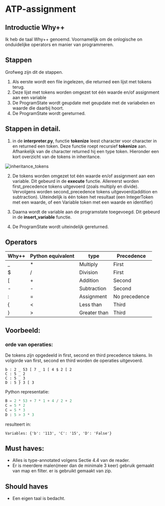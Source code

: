 # ATP-assignment

## Introductie Why++
Ik heb de taal Why++ genoemd. Voornamelijk om de onlogische on onduidelijke operators en manier van programmeren.

## Stappen
Grofweg zijn dit de stappen.

1. Als eerste wordt een file ingelezen, die returned een lijst met tokens terug.
2. Deze lijst met tokens worden omgezet tot één waarde en/of assignment aan een variable
3. De ProgramState wordt geupdate met geupdate met de variabelen en waarde die daarbij hoort.
4. De ProgramState wordt gereturned. 


## Stappen in detail.
1. in de **interpreter.py**, functie **tokenize** 
leest character voor character in en returned een token. 
Deze functie roept recursief **tokenize** aan.
Afhankelijk van de character returned hij een type token. 
Hieronder een kort overzicht van de tokens in inheritance.
  
 ![inheritance_tokens](https://user-images.githubusercontent.com/31653244/81508624-69f4ec80-9305-11ea-962f-8c4019a8a939.png)


2. De tokens worden omgezet tot één waarde en/of assignment aan een variable. 
Dit gebeurd in de **execute** functie. Allereerst worden first_precedence tokens uitgevoerd (zoals multiply en divide).
Vervolgens worden second_precedence tokens uitgevoerd(addition en subtraction).
Uiteindelijk is één token het resultaat (een IntegerToken met een waarde, of een Variable token met een waarde en identifier)

3. Daarna wordt de variable aan de programstate toegevoegd. Dit gebeurd in de **insert_variable** functie.

4. De ProgramState wordt uiteindelijk gereturned.



## Operators

Why++ | Python equivalent | type | Precedence
--- | --- | ---- | ----
_   | * | Multiply | First
$ | / | Division | First
[   |   + | Addition | Second
\-   | -   | Subtraction | Second
\: | = | Assignment | No precedence
{ | < | Less than | Third
} | \> | Greater than | Third

## Voorbeeld:

### orde van operaties:
De tokens zijn opgedeeld in first, second en third precedence tokens.
In volgorde van first, second en third worden de operaties uitgevoerd.

```
b : 2 _ 53 [ 7 _ 1 [ 4 $ 2 [ 2
C : 5 _ 2
C : 5 _ 3
D : 5 } 3 [ 3
```

Python representatie:
```python
B = 2 * 53 + 7 * 1 + 4 / 2 + 2
C = 5 * 2
C = 5 * 3
D : 5 > 3 * 3

```



resulteert in:
```
Variables: {'b': '113', 'C': '15', 'D': 'False'}
```


## Must haves:
- Alles is type-annotated volgens Sectie 4.4 van de reader.
- Er is meerdere malen(meer dan de minimale 3 keer) gebruik gemaakt van map en filter. 
er is gebruikt gemaakt van zip.

## Should haves
- Een eigen taal is bedacht.
